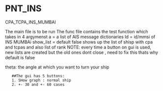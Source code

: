 # PNT_INS
CPA_TCPA_INS_MUMBAI

The main file is to be run
The func file contains the test function which takes in 4 argymenst
a = a list of AIS message dictionaries
Id = id/mmsi  of INS MUMBAi
show_list = default false shows up the list of shisp with cpa and tcpas and also list of rank 
            NOTE: every time a button on gui is used, new lists are created but the old ones dont close , need to fix this thats why default is false
            
theta: the angle at which you want to turn your ship
       
       
       ##The gui has 5 buttons:
       1. SHow graph : normal ship
       2. +- 30 and +- 60 cases
